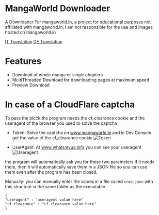 # MangaWorld Downloader 
A Downloader For mangaworld.in,
a project for educational purposes not affiliated with mangaworld.in, I am not responsible for the use and images hosted on mangaworld.in

[IT Translation](README_IT.md)
[DE Translation](README_DE.md)

# Features
- Download of whole manga or single chapters
- MultiThreaded Download for downloading pages at maximum speed
- Preview Download

# In case of a CloudFlare captcha
To pass the block the program needs the cf_clearance cookie and the useragent of the browser you used to solve the captcha

- Token: Solve the captcha on www.mangaworld.in and in Dev Console get the value of the cf_clearance cookie
  ![Token](https://i.imgur.com/HYUu0M0.png)

- UserAgent: At www.whatsmyua.info you can see your useragent
  ![Useragent](https://i.imgur.com/nZZfCt1.png)

the program will automatically ask you for these two parameters if it needs them, then it will automatically save them in a JSON file so you can use them
even after the program has been closed.

Manually: you can manually enter the values in a file called `cred.json` with this structure in the same folder as the executable

```
{
"useragent" : "useragent value here"
"cf_clearance" : "cf_clearance value here"
}
```

